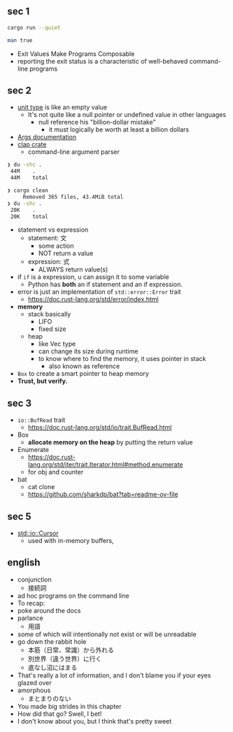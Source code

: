 ## sec 1

``` sh
cargo run --quiet

man true
```

- Exit Values Make Programs Composable
- reporting the exit status is a characteristic of well-behaved command-line programs

## sec 2

- [unit type](https://doc.rust-lang.org/std/primitive.unit.html) is like an empty value
  - It's not quite like a null pointer or undefined value in other languages
    - null reference his "billion-dollar mistake"
      - it must logically be worth at least a billion dollars
- [Args documentation](https://doc.rust-lang.org/stable/std/env/struct.Args.html)
- [clap crate](https://docs.rs/clap/latest/clap/index.html/)
  - command-line argument parser

``` sh
❯ du -shc .
 44M    .
 44M    total

❯ cargo clean
     Removed 365 files, 43.4MiB total
❯ du -shc .
 20K    .
 20K    total
```

- statement vs expression
  - statement: 文
    - some action
    - NOT return a value
  - expression: 式
    - ALWAYS return value(s)
- if `if` is a expression, u can assign it to some variable
  - Python has **both** an if statement and an if expression.
- error is just an implementation of `std::error::Error` trait
  - https://doc.rust-lang.org/std/error/index.html
- **memory**
  - stack basically
    - LIFO
    - fixed size
  - heap
    - like Vec type
    - can change its size during runtime
    - to know where to find the memory, it uses pointer in stack
      - also known as reference
- `Box` to create a smart pointer to heap memory
- **Trust, but verify.**

## sec 3

- `io::BufRead` trait
  - https://doc.rust-lang.org/std/io/trait.BufRead.html
- Box
   - **allocate memory on the heap** by putting the return value
 - Enumerate
   - https://doc.rust-lang.org/std/iter/trait.Iterator.html#method.enumerate
   - for obj and counter
- bat
  - cat clone
  - https://github.com/sharkdp/bat?tab=readme-ov-file

## sec 5

- [std::io::Cursor](https://doc.rust-lang.org/std/io/struct.Cursor.html)
  - used with in-memory buffers, 

## english

- conjunction
  - 接続詞
- ad hoc programs on the command line
- To recap:
- poke around the docs
- parlance
  - 用語
- some of which will intentionally not exist or will be unreadable
- go down the rabbit hole
  - 本筋（日常、常識）から外れる
  - 別世界（違う世界）に行く
  - 底なし沼にはまる
- That's really a lot of information, and I don't blame you if your eyes glazed over
- amorphous
  - まとまりのない
- You made big strides in this chapter
- How did that go? Swell, I bet!
- I don't know about you, but I think that's pretty sweet
